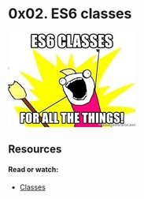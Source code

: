 # 0x02. ES6 classes

<img src="./images/javascript.jpeg"/>

## Resources

#### Read or watch:

* <a href ="https://developer.mozilla.org/en-US/docs/Web/JavaScript/Reference/Classes" > Classes </a> </a>
